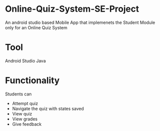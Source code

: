 # Online-Quiz-System-SE-Project

An android studio based Mobile App that implemenets the Student Module only for an Online Quiz System

# Tool
Android Studio Java 

# Functionality 
Students can
- Attempt quiz
- Navigate the quiz with states saved
- View quiz
- View grades
- Give feedback
